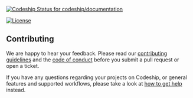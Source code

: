 [![Codeship Status for codeship/documentation](https://app.codeship.com/projects/273ad760-007a-0136-6cd2-166dd10736d8/status?branch=master)](https://app.codeship.com/projects/279860)

[![License](http://img.shields.io/:license-mit-blue.svg)](https://github.com/codeship/documentation/blob/master/LICENSE.md)

## Contributing

We are happy to hear your feedback. Please read our [contributing guidelines](CONTRIBUTING.md) and the [code of conduct](CODE_OF_CONDUCT.md) before you submit a pull request or open a ticket.

If you have any questions regarding your projects on Codeship, or general features and supported workflows, please take a look at [how to get help](SUPPORT.md) instead.
